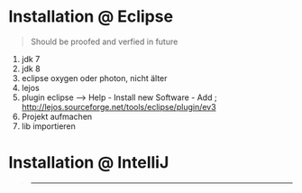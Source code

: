 # Installation @ Eclipse

> Should be proofed and verfied in future

1. jdk 7
2. jdk 8
3. eclipse oxygen oder photon, nicht älter
4. lejos
5. plugin eclipse --> Help - Install new Software - Add ;  http://lejos.sourceforge.net/tools/eclipse/plugin/ev3
6. Projekt aufmachen
7. lib importieren


# Installation @ IntelliJ

> -----------

